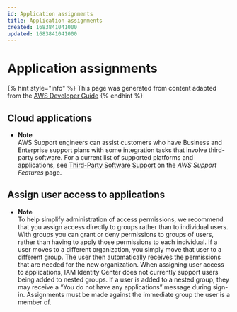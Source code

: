 ```yaml
---
id: Application assignments
title: Application assignments
created: 1683841041000
updated: 1683841041000
---
```

# Application assignments

{% hint style="info" %}
This page was generated from content adapted from the [AWS Developer Guide](https://github.com/awsdocs/aws-single-sign-on-user-guide.git)
{% endhint %}

## Cloud applications

- **Note**  
AWS Support engineers can assist customers who have Business and Enterprise support plans with some integration tasks that involve third\-party software\. For a current list of supported platforms and applications, see [Third\-Party Software Support](https://aws.amazon.com/premiumsupport/faqs/#what3rdParty) on the *AWS Support Features* page\.


## Assign user access to applications

- **Note**  
To help simplify administration of access permissions, we recommend that you assign access directly to groups rather than to individual users\. With groups you can grant or deny permissions to groups of users, rather than having to apply those permissions to each individual\. If a user moves to a different organization, you simply move that user to a different group\. The user then automatically receives the permissions that are needed for the new organization\.
When assigning user access to applications, IAM Identity Center does not currently support users being added to nested groups\. If a user is added to a nested group, they may receive a “You do not have any applications” message during sign\-in\. Assignments must be made against the immediate group the user is a member of\.

